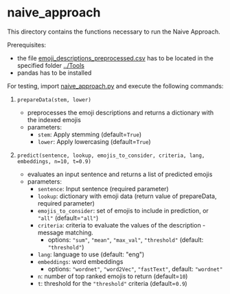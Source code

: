 # naive_approach

This directory contains the functions necessary to run the Naive Approach.

Prerequisites:
 * the file [emoji_descriptions_preprocessed.csv](../Tools/emoji_descriptions_preprocessed.csv) has to be located in the specified folder [../Tools](../Tools)
 * pandas has to be installed

For testing, import [naive_approach.py](naive_approach.py) and execute the following commands:

1. `prepareData(stem, lower)`
	* preprocesses the emoji descriptions and returns a dictionary with the indexed emojis
	* parameters:
		* `stem`: Apply stemming (default=`True`)
		* `lower`: Apply lowercasing (default=`True`)
		
2. `predict(sentence, lookup, emojis_to_consider, criteria, lang, embeddings, n=10, t=0.9)`
	* evaluates an input sentence and returns a list of predicted emojis
	* parameters:
		* `sentence`: Input sentence (required parameter)
		* `lookup`: dictionary with emoji data (return value of prepareData, required parameter)
		* `emojis_to_consider`: set of emojis to include in prediction, or `"all"` (default=`"all"`)
		* `criteria`: criteria to evaluate the values of the description - message matching.
			* options: `"sum"`, `"mean"`, `"max_val"`, `"threshold"` (default: `"threshold"`)
		* `lang`: language to use (default: "eng")
		* `embeddings`: word embeddings
			* options: `"wordnet"`, `"word2Vec"`, `"fastText"`, default: `"wordnet"`
		* `n`: number of top ranked emojis to return (default=`10`)
		* `t`: threshold for the `"threshold"` criteria (default=`0.9`)